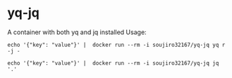 # yq-jq

A container with both yq and jq installed
Usage:

`echo '{"key": "value"}' |  docker run --rm -i soujiro32167/yq-jq yq r -j -`

`echo '{"key": "value"}' |  docker run --rm -i soujiro32167/yq-jq jq '.'`